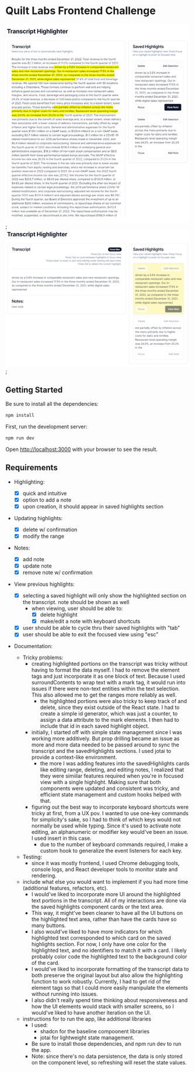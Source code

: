 # Quilt Labs Frontend Challenge

![Main page](./public/screenshot_1.png);
![Focus view](./public/screenshot_2.png);

## Getting Started

Be sure to install all the dependencies:

```bash
npm install
```

First, run the development server:

```bash
npm run dev
```

Open [http://localhost:3000](http://localhost:3000) with your browser to see the result.

## Requirements

- Highlighting:

  - [x] quick and intuitive
  - [x] option to add a note
  - [x] upon creation, it should appear in saved highlights section

- Updating highlights:

  - [x] delete w/ confirmation
  - [x] modify the range

- Notes:

  - [x] add note
  - [x] update note
  - [x] remove note w/ confirmation

- View previous highlights:

  - [x] selecting a saved highlight will only show the highlighted section on the transcript. note should be shown as well
    - when viewing, user should be able to:
      - [x] delete highlight
      - [x] make/edit a note with keyboard shortcuts
  - [x] user should be able to cycle thru their saved highlights with "tab"
  - [x] user should be able to exit the focused view using "esc"

- Documentation:
  - Tricky problems:
    - creating highlighted portions on the transcript was tricky without having to format the data myself. I had to remove the element tags and just incorporate it as one block of text. Because I used surroundContents to wrap text with a mark tag, it would run into issues if there were non-text entities within the text selection. This also allowed me to get the ranges more reliably as well.
      - the highlighted portions were also tricky to keep track of and delete, since they exist outside of the React state. I had to create a simple id generator, which was just a counter, to assign a data attribute to the mark elements. I then had to include that id in each saved highlight object.
    - initially, I started off with simple state management since I was working more additively. But prop drilling became an issue as more and more data needed to be passed around to sync the transcript and the savedHighlights sections. I used jotai to provide a context-like environment.
      - the more I was adding features into the savedHighlights cards like editing range, deleting, and editing notes, I realized that they were simiilar features required when you're in focused view with a single highlight. Making sure that both components were updated and consistent was tricky, and efficient state management and custom hooks helped with that.
    - figuring out the best way to incorporate keyboard shortcuts were tricky at first, from a UX pov. I wanted to use one-key commands for simplicity's sake, so I had to think of which keys would not normally be used while typing. Since it's used to activate note editing, an alphanumeric or modifier key would've been an issue. I used insert in this case.
      - due to the number of keyboard commands required, I make a custom hook to generalize the event listeners for each key.
  - Testing:
    - since it was mostly frontend, I used Chrome debugging tools, console logs, and React developer tools to monitor state and rendering.
  - include what else you would want to implement if you had more time (additional features, refactors, etc).
    - I would've liked to incorporate more UI around the highlighted text portions in the transcript. All of my interactions are done via the saved highlights component cards or the text area.
    - This way, it might've been cleaner to have all the UI buttons on the highlighted text area, rather than have the cards have so many buttons.
    - I also would've liked to have more indicators for which highlighted text corresponded to which card on the saved highlights section. For now, I only have one color for the highlighted text, and no identifiers to match it with a card. I likely probably color code the highlighted text to the background color of the card.
    - I would've liked to incorporate formatting of the transcript data to both preserve the original layout but also allow the highlighting function to work robustly. Currently, I had to get rid of the element tags so that I could more easily manipulate the elements without running into issues.
    - I also didn't really spend time thinking about responsiveness and how the UI elements would stack with smaller screens, so I would've liked to have another iteration on the UI.
  - instructions for to run the app, like additional libraries
    - I used:
      - shadcn for the baseline compoonent libraries
      - jotai for lightweight state management.
    - Be sure to install those dependencies, and npm run dev to run the app.
    - Note: since there's no data persistence, the data is only stored on the component level, so refreshing will reset the state values.
